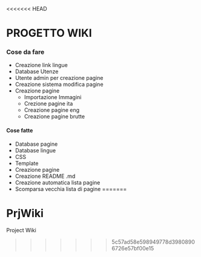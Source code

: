 <<<<<<< HEAD
# PROGETTO WIKI

### Cose da fare
* Creazione link lingue
* Database Utenze
* Utente admin per creazione pagine
* Creazione sistema modifica pagine
* Creazione pagine
    * Importazione Immagini
    * Crezione pagine ita
    * Creazione pagine eng
    * Creazione pagine brutte

#### Cose fatte
* Database pagine
* Database lingue
* CSS
* Template
* Creazione pagine
* Creazione README .md
* Creazione automatica lista pagine
* Scomparsa vecchia lista di pagine
=======
# PrjWiki
Project Wiki
>>>>>>> 5c57ad58e598949778d39808906726e57bf00e15
